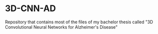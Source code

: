 # 3D-CNN-AD
Repository that contains most of the files of my bachelor thesis called "3D Convolutional Neural Networks for Alzheimer's Disease"
